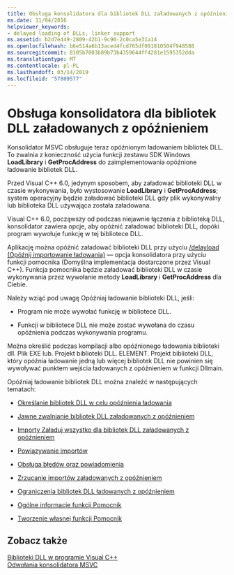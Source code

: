 ```yaml
---
title: Obsługa konsolidatora dla bibliotek DLL załadowanych z opóźnieniem
ms.date: 11/04/2016
helpviewer_keywords:
- delayed loading of DLLs, linker support
ms.assetid: b2d7e449-2809-42b1-9c90-2c0ca5e31a14
ms.openlocfilehash: b6e514a6b13aced4fcd765df091810504f948588
ms.sourcegitcommit: 8105b7003b89b73b4359644ff4281e1595352dda
ms.translationtype: MT
ms.contentlocale: pl-PL
ms.lasthandoff: 03/14/2019
ms.locfileid: "57809577"
---
```

# <a name="linker-support-for-delay-loaded-dlls"></a>Obsługa konsolidatora dla bibliotek DLL załadowanych z opóźnieniem

Konsolidator MSVC obsługuje teraz opóźnionym ładowaniem bibliotek DLL. To zwalnia z konieczność użycia funkcji zestawu SDK Windows **LoadLibrary** i **GetProcAddress** do zaimplementowania opóźnione ładowanie bibliotek DLL.

Przed Visual C++ 6.0, jedynym sposobem, aby załadować biblioteki DLL w czasie wykonywania, było wystosowanie **LoadLibrary** i **GetProcAddress**; system operacyjny będzie załadować biblioteki DLL gdy plik wykonywalny lub biblioteka DLL używająca została załadowana.

Visual C++ 6.0, począwszy od podczas niejawnie łączenia z biblioteką DLL, konsolidator zawiera opcje, aby opóźnić załadować biblioteki DLL, dopóki program wywołuje funkcję w tej bibliotece DLL.

Aplikację można opóźnić załadować biblioteki DLL przy użyciu [/delayload (Opóźnij importowanie ładowania)](delayload-delay-load-import.md) — opcja konsolidatora przy użyciu funkcji pomocnika (Domyślna implementacja dostarczone przez Visual C++). Funkcja pomocnika będzie załadować biblioteki DLL w czasie wykonywania przez wywołanie metody **LoadLibrary** i **GetProcAddress** dla Ciebie.

Należy wziąć pod uwagę Opóźniaj ładowanie biblioteki DLL, jeśli:

- Program nie może wywołać funkcję w bibliotece DLL.

- Funkcji w bibliotece DLL nie może zostać wywołana do czasu opóźnienia podczas wykonywania programu.

Można określić podczas kompilacji albo opóźnionego ładowania biblioteki dll. Plik EXE lub. Projekt biblioteki DLL. ELEMENT. Projekt biblioteki DLL, który opóźnia ładowanie jedną lub więcej bibliotek DLL nie powinien się wywoływać punktem wejścia ładowanych z opóźnieniem w funkcji Dllmain.

Opóźniaj ładowanie bibliotek DLL można znaleźć w następujących tematach:

- [Określanie bibliotek DLL w celu opóźnienia ładowania](specifying-dlls-to-delay-load.md)

- [Jawne zwalnianie bibliotek DLL załadowanych z opóźnieniem](explicitly-unloading-a-delay-loaded-dll.md)

- [Importy Załaduj wszystko dla bibliotek DLL załadowanych z opóźnieniem](loading-all-imports-for-a-delay-loaded-dll.md)

- [Powiązywanie importów](binding-imports.md)

- [Obsługa błędów oraz powiadomienia](error-handling-and-notification.md)

- [Zrzucanie importów załadowanych z opóźnieniem](dumping-delay-loaded-imports.md)

- [Ograniczenia bibliotek DLL ładowanych z opóźnieniem](constraints-of-delay-loading-dlls.md)

- [Ogólne informacje funkcji Pomocnik](understanding-the-helper-function.md)

- [Tworzenie własnej funkcji Pomocnik](developing-your-own-helper-function.md)

## <a name="see-also"></a>Zobacz także

[Biblioteki DLL w programie Visual C++](../dlls-in-visual-cpp.md)<br/>
[Odwołania konsolidatora MSVC](linking.md)

